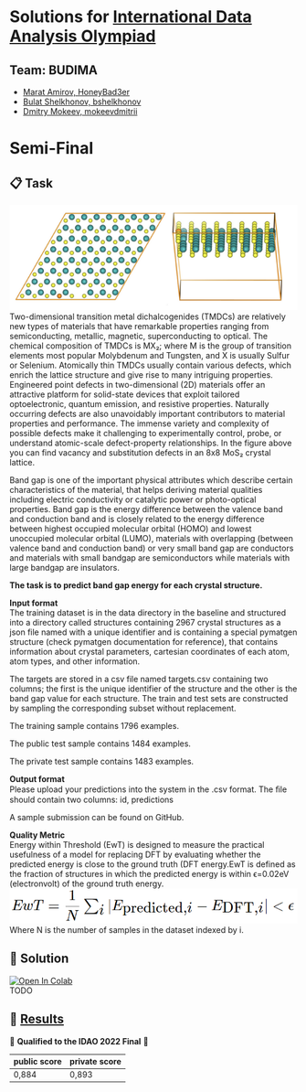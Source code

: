 # Solutions for [International Data Analysis Olympiad](https://idao.world/)

## Team: BUDIMA
- [Marat Amirov, HoneyBad3er](https://github.com/HoneyBad3er)
- [Bulat Shelkhonov, bshelkhonov](https://github.com/bshelkhonov)
- [Dmitry Mokeev, mokeevdmitrii](https://github.com/mokeevdmitrii)

# Semi-Final

## 📋 Task
![grid img](images/idao_semi-final_1.png)\
Two-dimensional transition metal dichalcogenides (TMDCs) are relatively new types of materials that have remarkable properties ranging from semiconducting, metallic, magnetic, superconducting to optical. The chemical composition of TMDCs is MX₂; where M is the group of transition elements most popular Molybdenum and Tungsten, and X is usually Sulfur or Selenium. Atomically thin TMDCs usually contain various defects, which enrich the lattice structure and give rise to many intriguing properties. Engineered point defects in two-dimensional (2D) materials offer an attractive platform for solid-state devices that exploit tailored optoelectronic, quantum emission, and resistive properties. Naturally occurring defects are also unavoidably important contributors to material properties and performance. The immense variety and complexity of possible defects make it challenging to experimentally control, probe, or understand atomic-scale defect-property relationships. In the figure above you can find vacancy and substitution defects in an 8x8 MoS₂ crystal lattice.

Band gap is one of the important physical attributes which describe certain characteristics of the material, that helps deriving material qualities including electric conductivity or catalytic power or photo-optical properties. Band gap is the energy difference between the valence band and conduction band and is closely related to the energy difference between highest occupied molecular orbital (HOMO) and lowest unoccupied molecular orbital (LUMO), materials with overlapping (between valence band and conduction band) or very small band gap are conductors and materials with small bandgap are semiconductors while materials with large bandgap are insulators.

**The task is to predict band gap energy for each crystal structure.**

**Input format**\
The training dataset is in the data directory in the baseline and structured into a directory called structures containing 2967 crystal structures as a json file named with a unique identifier and is containing a special pymatgen structure (check pymatgen documentation for reference), that contains information about crystal parameters, cartesian coordinates of each atom, atom types, and other information.

The targets are stored in a csv file named targets.csv containing two columns; the first is the unique identifier of the structure and the other is the band gap value for each structure. The train and test sets are constructed by sampling the corresponding subset without replacement.

The training sample contains 1796 examples.

The public test sample contains 1484 examples.

The private test sample contains 1483 examples.

**Output format**\
Please upload your predictions into the system in the .csv format. The ﬁle should contain two columns: id, predictions

A sample submission can be found on GitHub.

**Quality Metric**\
Energy within Threshold (EwT) is designed to measure the practical usefulness of a model for replacing DFT by evaluating whether the predicted energy is close to the ground truth (DFT energy.EwT is defined as the fraction of structures in which the predicted energy is within ϵ=0.02eV (electronvolt) of the ground truth energy.
![grid img](images/idao_semi-final_2.png)\
Where N is the number of samples in the dataset indexed by i.

## 🔨 Solution
[![Open In Colab](https://colab.research.google.com/assets/colab-badge.svg)](https://colab.research.google.com/github/HoneyBad3er/IDAO-2022-Solution/blob/semi-final/semi-final/solution.ipynb)\
TODO

## 🏁 [Results](https://idao.world/results/)
🎉 **Qualified to the IDAO 2022 Final** 🎉

| public score | private score| 
|--------------|--------------|
| 0,884        |0,893         | 
